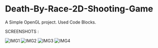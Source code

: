 # Death-By-Race-2D-Shooting-Game

A Simple OpenGL project. Used Code Blocks.

SCREENSHOTS :


![IMG1](https://user-images.githubusercontent.com/79126310/108959115-fb1d3000-7699-11eb-8ca7-01ee6332f827.PNG)
![IMG2](https://user-images.githubusercontent.com/79126310/108959175-0f612d00-769a-11eb-99ce-121c09cf2c22.PNG)
![IMG3](https://user-images.githubusercontent.com/79126310/108959228-2142d000-769a-11eb-980c-3066a60c943d.PNG)
![IMG4](https://user-images.githubusercontent.com/79126310/108959285-3455a000-769a-11eb-9dc2-2bad0107d00f.PNG)
